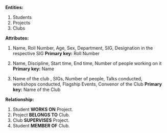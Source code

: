 **Entities:** 

1. Students  
2. Projects  
3. Clubs  

**Attributes:**

1. Name, Roll Number, Age, Sex, Department, SIG, Designation in the respective SIG
   **Primary key:** Roll Number

2. Name, Discipline, Start time, End time, Number of people working on it
   **Primary key:** Name 
   
3. Name of the club , SIGs, Number of people,  Talks conducted, workshops conducted, Flagship Events, Convenor of the Club
   **Primary key:** Name of the Club

**Relationship:**

1. Student **WORKS ON** Project.
2. Project **BELONGS TO** Club.
3. Club **SUPERVISES** Project.
4. Student **MEMBER OF** Club.

